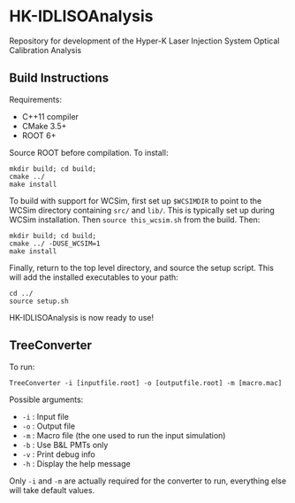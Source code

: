 # HK-IDLISOAnalysis
Repository for development of the Hyper-K Laser Injection System Optical Calibration Analysis

## Build Instructions
Requirements:
- C++11 compiler
- CMake 3.5+
- ROOT 6+

Source ROOT before compilation. To install:
```
mkdir build; cd build;
cmake ../
make install
```

To build with support for WCSim, first set up `$WCSIMDIR` to point to the WCSim directory containing `src/` and `lib/`. This is typically set up during WCSim installation. Then `source this_wcsim.sh` from the build. Then:
```
mkdir build; cd	build;
cmake ../ -DUSE_WCSIM=1
make install
```

Finally, return to the top level directory, and source the setup script. This will add the installed executables to your path:
```
cd ../
source setup.sh
```

HK-IDLISOAnalysis is now ready to use!


## TreeConverter

To run:
```
TreeConverter -i [inputfile.root] -o [outputfile.root] -m [macro.mac]
```
Possible arguments:
- `-i` : Input file
- `-o` : Output file
- `-m` : Macro file (the one used to run the input simulation)
- `-b` : Use B&L PMTs only
- `-v` : Print debug info
- `-h` : Display the help message

Only `-i` and `-m` are actually required for the converter to run, everything else will take default values.

